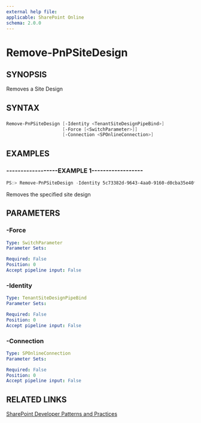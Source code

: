 ```yaml
---
external help file:
applicable: SharePoint Online
schema: 2.0.0
---
```

# Remove-PnPSiteDesign

## SYNOPSIS
Removes a Site Design

## SYNTAX 

### 
```powershell
Remove-PnPSiteDesign [-Identity <TenantSiteDesignPipeBind>]
                     [-Force [<SwitchParameter>]]
                     [-Connection <SPOnlineConnection>]
```

## EXAMPLES

### ------------------EXAMPLE 1------------------
```powershell
PS:> Remove-PnPSiteDesign -Identity 5c73382d-9643-4aa0-9160-d0cba35e40fd
```

Removes the specified site design

## PARAMETERS

### -Force


```yaml
Type: SwitchParameter
Parameter Sets: 

Required: False
Position: 0
Accept pipeline input: False
```

### -Identity


```yaml
Type: TenantSiteDesignPipeBind
Parameter Sets: 

Required: False
Position: 0
Accept pipeline input: False
```

### -Connection


```yaml
Type: SPOnlineConnection
Parameter Sets: 

Required: False
Position: 0
Accept pipeline input: False
```

## RELATED LINKS

[SharePoint Developer Patterns and Practices](http://aka.ms/sppnp)